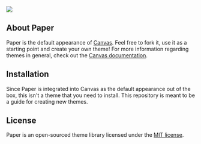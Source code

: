 <img src="https://raw.githubusercontent.com/cnvs/assets/master/paper.png">

## About Paper

Paper is the default appearance of [Canvas](https://github.com/cnvs/canvas). Feel free to fork it, use it as a starting point and create your own theme! For more information regarding themes in general, check out the [Canvas documentation](https://cnvs.readme.io/docs/themes-overview).

## Installation

Since Paper is integrated into Canvas as the default appearance out of the box, this isn't a theme that you need to install. This repository is meant to be a guide for creating new themes.

## License

Paper is an open-sourced theme library licensed under the [MIT license](https://opensource.org/licenses/MIT).